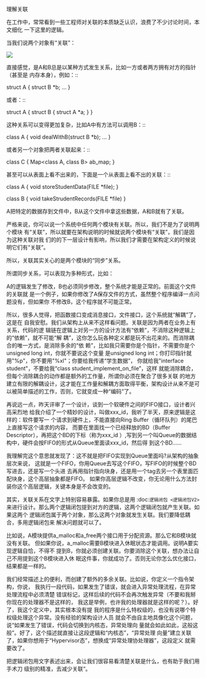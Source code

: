         
理解关联

在工作中，常常看到一些工程师对关联的本质缺乏认识，浪费了不少讨论时间，本文细化
一下这里的逻辑。

当我们说两个对象有“关联”：

![](_static/关联.jpg)

直接感觉，是A和B总是以某种方式发生关系，比如一方或者两方拥有对方的指针（甚至是
内存本身），例如：::

  struct A {
  struct B *b;
  ...
  }

或者：::

  struct A {
  struct B {
  struct A *a;
  }
  }

这种关系可以变得更加复杂，比如A中有方法可以调用B：::

  class A {
  void dealWithB(struct B *b);
  ...
  }

或者另一个对象把两者关联起来：::

  class C {
  Map<class A, class B> ab_map;
  }

甚至可以从表面上看不出来的，下面是一个从表面上看不出的关联：::

  class A {
  void storeStudentData(FILE *file);
  }

  class B {
  void takeStrudentRecords(FILE *file)
  }

A把特定的数据存到文件中，B从这个文件中拿这些数据，A和B就有了关联。

严格来说，你可以说一个系统中任何两个模块有关联。所以，我们不是为了说明两个模块
有“关联”，所以就要在架构说明的时候就说两个模块有“关联”，我们是因为这种关联对我
们的的下一层设计有影响，所以我们才需要在架构定义的时候说明它们有“关联”。

所以，关联其实关心的是两个模块的“同步”关系。

所谓同步关系，可以表现为多种形式，比如：

A的逻辑发生了修改，B也必须同步修改，整个系统才能是正常的。前面这个文件的关联就
是一个例子，如果你修改了A保存文件的方式，虽然整个程序编译一点问题没有，但如果你
不修改B，这个程序就不可能正常。

所以，很多人觉得，把函数接口变成消息接口，文件接口，这个系统就“解耦”了，这是在
自我安慰。我们从架构上从来不这样看问题。关联是因为两者在业务上有关系，代码的逻
辑链在逻辑上对另一方的设计方法有“依赖”，不消除这种逻辑上的“依赖”，就不可能“解
耦”，这你怎么玩各种定义都是玩不出花来的。而消除耦合的唯一方式，是消除多余的“依
赖”，比如我只需要你是个指针，不需要你是个unsigned long int，你就不要说这个变量
是unsigned long int；你打印指针就用"%p"，你不要用"%xl"；你要给我传递“学生数据”，
你就给我"interface student"，不要给我“class student_implement_on_file”，这样
就能消除耦合，但每个消除耦合的动作都是额外的工作量，所谓你必须在聚合了很多关联
的地方建立有限的解耦设计，这才能在工作量和解耦方面取得平衡，架构设计从来不是可
以被简单描述的工作，否则，它就变成一种“编码”了。

再说远一点，昨天评审了一个设计，谈到一个软硬件之间的FIFO接口，设计者兴高采烈地
给我介绍了一个精妙的设计，叫做xxx_id，我听了半天，原来逻辑是这样的：软件要写一
个请求到硬件上，不能直接向Ring Buffer（循环队列）的尾巴上直接写这个请求的内容，
而要在里面找一个已经释放的BD（Buffer Descriptor），再把这个BD的下标（称为xxx_id
）,写到另一个叫Queue的数据结构中，硬件会按FIFO的形式从Queue里面读xxx_id，然后得
到这个BD……

我理解完这个意思就发现了：这不就是把FIFO实现到Queue里面吗?从架构的抽象层次来说，
这就是一个FIFO，你用Queue去写这个FIFO，写FIFO的时候整个BD写进去，还是写一个头进
去再用指针指向块身，还是用一个tag去另一个表里面匹配块身，这个高层抽象都是FIFO。
如果你高层逻辑不改变，你无论用什么方法封装你这个高层逻辑，关键本身是不会改变的。

其实，关联关系在文字上特别容易暴露。如果你总是用
:doc:`逻辑闭包 <逻辑闭包V2>`
来进行设计。那么两个逻辑闭包提到对方的逻辑，这两个逻辑闭包就产生关联。如果这两个
逻辑闭包属于两个对象，那么这两个对象就发生关联。我们要降低耦合，多用逻辑闭包来
解决问题就可以了。

比如说，A模块提供a_malloc和a_free两个接口用于分配资源。那么它和B模块就没有关联。
但如果你说，a_malloc需要B模块进入休眠状态才能调用。说明A要实现逻辑自恰，不得不
提到B，你就必须创建关联。你要消除这个关联，想办法让自己不用提到这个B模块进入休
眠这件事，你就成功了。否则无论你怎么优化接口，结果都是一样的。

我们经常描述上的便利，而创建了额外的多余关联。比如说，你定义一个指令架构，你说，
我执行一段代码，如果发生了错误，就会进入异常处理流程，在异常处理流程中必须清楚
错误标记，这样后续的代码不会再次触发异常（不要和我掰你现在的处理器不是这样的，
我这是举例，也许我的处理器就是这样的呢？）。好了，我这个定义中，其实根本没有提
我的程序是什么特权级的，也没有说哪个特权级处理这个异常。没有经验的架构设计人员
就会不由自主地具像化这个问题，说“如果发生了错误，代码会切换到内核态，异常处理向
量就会如此如此，这般这般”。好了，这个描述就直接让这段逻辑和“内核态”，“异常处理
向量”建立关联了，如果你想用于“Hypervisor态”，想换成“异常处理协处理器”，这段定义
就需要改了。

把逻辑闭包用文字表述出来，会让我们很容易看清楚关联是什么，也有助于我们用手术刀
级别的精准，去减少关联“。
